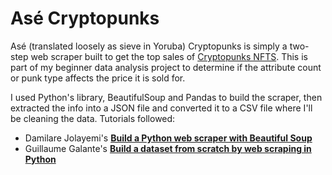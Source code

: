 ﻿# Asé Cryptopunks
 
  Asé (translated loosely as sieve in Yoruba) Cryptopunks is simply a two-step web scraper built to get the top sales of [Cryptopunks NFTS](https://cryptopunks.app/cryptopunks/). This is part of my beginner data analysis project to determine if the attribute count or punk type affects the price it is sold for. 
 
 I used Python's library, BeautifulSoup and Pandas to build the scraper, then extracted the info into a JSON file and converted it to a CSV file where I'll be cleaning the data. Tutorials followed: 
 - Damilare Jolayemi's [__Build a Python web scraper with Beautiful Soup__](https://blog.logrocket.com/build-python-web-scraper-beautiful-soup/)
 - Guillaume Galante's [__Build a dataset from scratch by web scraping in Python__](https://towardsdev.com/build-a-dataset-from-scratch-by-web-scraping-in-python-5edd50ae1301)
